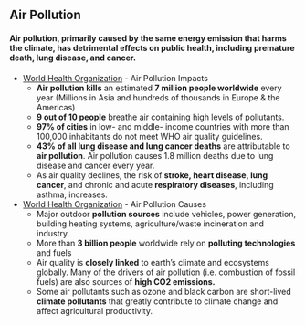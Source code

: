 ## Air Pollution

#### Air pollution, primarily caused by the same energy emission that harms the climate, has detrimental effects on public health, including premature death, lung disease, and cancer.



*   [World Health Organization](https://www.who.int/airpollution/en/) - Air Pollution Impacts
    *   **Air pollution kills** an estimated **7 million people worldwide** every year (Millions in Asia and hundreds of thousands in Europe & the Americas)
    *   **9 out of 10 people** breathe air containing high levels of pollutants.
    *   **97% of cities** in low- and middle- income countries with more than 100,000 inhabitants do not meet WHO air quality guidelines.
    *   **43% of all lung disease and lung cancer deaths** are attributable to **air pollution**. Air pollution causes 1.8 million deaths due to lung disease and cancer every year.
    *   As air quality declines, the risk of **stroke, heart disease, lung cancer**, and chronic and acute **respiratory diseases**, including asthma, increases.
*   [World Health Organization](https://www.who.int/airpollution/ambient/about/en/) - Air Pollution Causes
    *   Major outdoor **pollution sources** include vehicles, power generation, building heating systems, agriculture/waste incineration and industry.
    *   More than **3 billion people** worldwide rely on **polluting technologies** and fuels
    *   Air quality is **closely linked** to earth’s climate and ecosystems globally. Many of the drivers of air pollution (i.e. combustion of fossil fuels) are also sources of **high CO2 emissions.**
    *   Some air pollutants such as ozone and black carbon are short-lived **climate pollutants** that greatly contribute to climate change and affect agricultural productivity.
